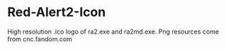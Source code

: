# Red-Alert2-Icon
High resolution .ico logo of ra2.exe and ra2md.exe. Png resources come from cnc.fandom.com
